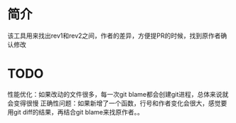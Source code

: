 简介
===
该工具用来找出rev1和rev2之间，作者的差异，方便提PR的时候，找到原作者确认修改

TODO
====
性能优化：如果改动的文件很多，每一次git blame都会创建git进程，总体来说就会变得很慢
正确性问题：如果新增了一个函数，行号和作者变化会很大，感觉要用git diff的结果，再结合git blame来找原作者。。
